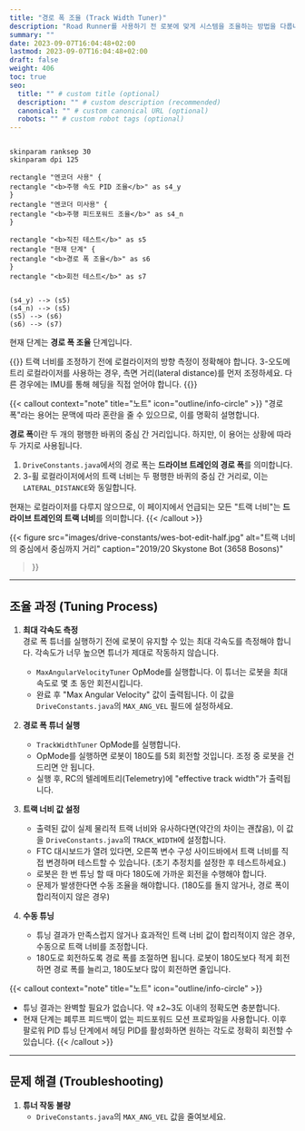 ```yaml
---
title: "경로 폭 조율 (Track Width Tuner)"
description: "Road Runner를 사용하기 전 로봇에 맞게 시스템을 조율하는 방법을 다룹니다."
summary: ""
date: 2023-09-07T16:04:48+02:00
lastmod: 2023-09-07T16:04:48+02:00
draft: false
weight: 406
toc: true
seo:
  title: "" # custom title (optional)
  description: "" # custom description (recommended)
  canonical: "" # custom canonical URL (optional)
  robots: "" # custom robot tags (optional)
---
```

```kroki {type=PlantUML}

skinparam ranksep 30
skinparam dpi 125

rectangle "엔코더 사용" { 
rectangle "<b>주행 속도 PID 조율</b>" as s4_y
}
rectangle "엔코더 미사용" { 
rectangle "<b>주행 피드포워드 조율</b>" as s4_n
}

rectangle "<b>직진 테스트</b>" as s5
rectangle "현재 단계" {
rectangle "<b>경로 폭 조율</b>" as s6
}
rectangle "<b>회전 테스트</b>" as s7


(s4_y) --> (s5)
(s4_n) --> (s5)
(s5) --> (s6)
(s6) --> (s7)

```
현재 단계는 **경로 폭 조율** 단계입니다.

{{<callout context="caution" title="주의" icon="outline/alert-triangle">}}
트랙 너비를 조정하기 전에 로컬라이저의 방향 측정이 정확해야 합니다. 
3-오도메트리 로컬라이저를 사용하는 경우, 측면 거리(lateral distance)를 먼저 조정하세요. 
다른 경우에는 IMU를 통해 헤딩을 직접 얻어야 합니다.
{{</callout>}}

{{< callout context="note" title="노트" icon="outline/info-circle" >}}
"경로 폭"라는 용어는 문맥에 따라 혼란을 줄 수 있으므로, 이를 명확히 설명합니다.

**경로 폭**이란 두 개의 평행한 바퀴의 중심 간 거리입니다. 하지만, 이 용어는 상황에 따라 두 가지로 사용됩니다.

1. `DriveConstants.java`에서의 경로 폭는 **드라이브 트레인의 경로 폭**를 의미합니다. 
2. 3-휠 로컬라이저에서의 트랙 너비는 두 평행한 바퀴의 중심 간 거리로, 이는 `LATERAL_DISTANCE`와 동일합니다.

현재는 로컬라이저를 다루지 않으므로, 이 페이지에서 언급되는 모든 "트랙 너비"는 **드라이브 트레인의 트랙 너비**를 의미합니다.
{{< /callout >}}

{{< figure
src="images/drive-constants/wes-bot-edit-half.jpg"
alt="트랙 너비의 중심에서 중심까지 거리"
caption="2019/20 Skystone Bot (3658 Bosons)"
>}}

---

## 조율 과정 (Tuning Process)

1. **최대 각속도 측정**  
   경로 폭 튜너를 실행하기 전에 로봇이 유지할 수 있는 최대 각속도를 측정해야 합니다. 각속도가 너무 높으면 튜너가 제대로 작동하지 않습니다.
    - `MaxAngularVelocityTuner` OpMode를 실행합니다. 이 튜너는 로봇을 최대 속도로 몇 초 동안 회전시킵니다.
    - 완료 후 "Max Angular Velocity" 값이 출력됩니다. 이 값을 `DriveConstants.java`의 `MAX_ANG_VEL` 필드에 설정하세요.

2. **경로 폭 튜너 실행**
    - `TrackWidthTuner` OpMode를 실행합니다.
    - OpMode를 실행하면 로봇이 180도를 5회 회전할 것입니다. 조정 중 로봇을 건드리면 안 됩니다.
    - 실행 후, RC의 텔레메트리(Telemetry)에 "effective track width"가 출력됩니다.

3. **트랙 너비 값 설정**
    - 출력된 값이 실제 물리적 트랙 너비와 유사하다면(약간의 차이는 괜찮음), 이 값을 `DriveConstants.java`의 `TRACK_WIDTH`에 설정합니다.
    - FTC 대시보드가 열려 있다면, 오른쪽 변수 구성 사이드바에서 트랙 너비를 직접 변경하며 테스트할 수 있습니다. (초기 추정치를 설정한 후 테스트하세요.)
    - 로봇은 한 번 튜닝 할 때 마다 180도에 가까운 회전을 수행해야 합니다.
    - 문제가 발생한다면 수동 조율을 해야합니다. (180도를 돌지 않거나, 경로 폭이 합리적이지 않은 경우)

4. **수동 튜닝**
    - 튜닝 결과가 만족스럽지 않거나 효과적인 트랙 너비 값이 합리적이지 않은 경우, 수동으로 트랙 너비를 조정합니다.
    - 180도로 회전하도록 경로 폭를 조절하면 됩니다. 로봇이 180도보다 적게 회전하면 경로 폭를 늘리고, 180도보다 많이 회전하면 줄입니다.

{{< callout context="note" title="노트" icon="outline/info-circle" >}}
- 튜닝 결과는 완벽할 필요가 없습니다. 약 ±2~3도 이내의 정확도면 충분합니다.
- 현재 단계는 폐루프 피드백이 없는 피드포워드 모션 프로파일을 사용합니다. 이후 팔로워 PID 튜닝 단계에서 헤딩 PID를 활성화하면 원하는 각도로 정확히 회전할 수 있습니다.
{{< /callout >}}

---

## 문제 해결 (Troubleshooting)

1. **튜너 작동 불량**
    - `DriveConstants.java`의 `MAX_ANG_VEL` 값을 줄여보세요.